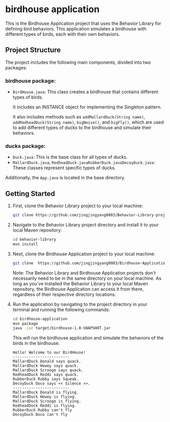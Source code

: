 # birdhouse application

This is the Birdhouse Application project that uses the Behavior Library for defining bird behaviors. This application simulates a birdhouse with different types of birds, each with their own behaviors.

## Project Structure

The project includes the following main components, divided into two packages:

### birdhouse package:

- `BirdHouse.java`: This class creates a birdhouse that contains different types of birds.

  It includes an INSTANCE object for implementing the Singleton pattern.

  It also includes methods such as `addMallardDuck(String name)`, `addRedheadDuck(String name)`, `bigNoise()`, and `bigFly()`, which are used to add different types of ducks to the birdhouse and simulate their behaviors.

### ducks package:

- `Duck.java`: This is the base class for all types of ducks.
- `MallardDuck.java`, `RedheadDuck.javaRubberDuck.javaDecoyDuck.java`: These classes represent specific types of ducks.

Additionally, the `App.java` is located in the base directory.

## Getting Started

1. First, clone the Behavior Library project to your local machine:

   ```bash
   git clone https://github.com/jingjingyang0803/Behavior-Library-project-for-Birdhouse-application.git
   ```

2. Navigate to the Behavior Library project directory and install it to your local Maven repository:

   ```bash
   cd behavior-library
   mvn install
   ```

3. Next, clone the Birdhouse Application project to your local machine:

   ```bash
   git clone  https://github.com/jingjingyang0803/Birdhouse-Application-project-using-the-Behavior-Library.git
   ```

   Note: The Behavior Library and Birdhouse Application projects don't necessarily need to be in the same directory on your local machine. As long as you've installed the Behavior Library to your local Maven repository, the Birdhouse Application can access it from there, regardless of their respective directory locations.

4. Run the application by navigating to the project directory in your terminal and running the following commands:

   ```bash
   cd birdhouse-application
   mvn package
   java -jar target/birdhouse-1.0-SNAPSHOT.jar
   ```

   This will run the birdhouse application and simulate the behaviors of the birds in the birdhouse.

   ```
   Hello! Welcome to our BirdHouse!
   -------------------------
   MallardDuck Donald says quack.
   MallardDuck Hewey says quack.
   MallardDuck Scrooge says quack.
   RedheadDuck Reddi says quack.
   RubberDuck Rubby says Squeak.
   DecoyDuck Doco says << Silence >>.
   -------------------------
   MallardDuck Donald is flying.
   MallardDuck Hewey is flying.
   MallardDuck Scrooge is flying.
   RedheadDuck Reddi is flying.
   RubberDuck Rubby can't fly
   DecoyDuck Doco can't fly
   ```
